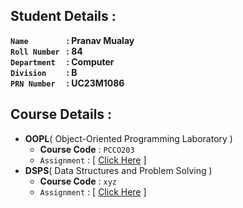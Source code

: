 ## Student Details :

**`Name        ` :  Pranav  Mualay<br>
`Roll Number ` :  84<br>
`Department  ` :  Computer<br>
`Division    ` :  B<br>
`PRN Number  ` :  UC23M1086<br>**

## Course Details :

- **OOPL**( Object-Oriented Programming Laboratory )
  - **Course Code** : `PCCO203`
  - `Assignment` : [ [Click Here](/OOP-Practical) ]
- **DSPS**( Data Structures and Problem Solving )
  - **Course Code** : `xyz`
  - `Assignment` : [ [Click Here](/DSPS-Practical) ]
 
